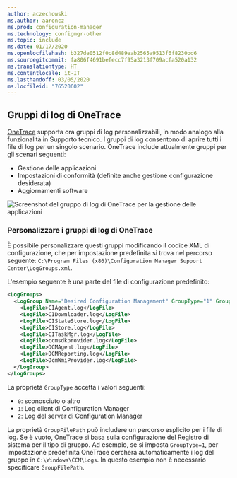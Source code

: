 ```yaml
---
author: aczechowski
ms.author: aaroncz
ms.prod: configuration-manager
ms.technology: configmgr-other
ms.topic: include
ms.date: 01/17/2020
ms.openlocfilehash: b327de0512f0c8d489eab2565a9513f6f8230bd6
ms.sourcegitcommit: fa806f4691befecc7f95a3213f709acfa520a132
ms.translationtype: HT
ms.contentlocale: it-IT
ms.lasthandoff: 03/05/2020
ms.locfileid: "76520602"
---
```

## <a name="bkmk_onetrace"></a> Gruppi di log di OneTrace

<!--5559993-->

[OneTrace](/configmgr/core/support/support-center-onetrace) supporta ora gruppi di log personalizzabili, in modo analogo alla funzionalità in Supporto tecnico. I gruppi di log consentono di aprire tutti i file di log per un singolo scenario. OneTrace include attualmente gruppi per gli scenari seguenti:

- Gestione delle applicazioni
- Impostazioni di conformità (definite anche gestione configurazione desiderata)
- Aggiornamenti software

![Screenshot del gruppo di log di OneTrace per la gestione delle applicazioni](../../media/5559993-onetrace-log-groups.png)

### <a name="customize-onetrace-log-groups"></a>Personalizzare i gruppi di log di OneTrace

È possibile personalizzare questi gruppi modificando il codice XML di configurazione, che per impostazione predefinita si trova nel percorso seguente: `C:\Program Files (x86)\Configuration Manager Support Center\LogGroups.xml`.

L'esempio seguente è una parte del file di configurazione predefinito:

``` XML
<LogGroups>
  <LogGroup Name="Desired Configuration Management" GroupType="1" GroupFilePath="">
    <LogFile>CIAgent.log</LogFile>
    <LogFile>CIDownloader.log</LogFile>
    <LogFile>CIStateStore.log</LogFile>
    <LogFile>CIStore.log</LogFile>
    <LogFile>CITaskMgr.log</LogFile>
    <LogFile>ccmsdkprovider.log</LogFile>
    <LogFile>DCMAgent.log</LogFile>
    <LogFile>DCMReporting.log</LogFile>
    <LogFile>DcmWmiProvider.log</LogFile>
  </LogGroup>
</LogGroups>
```

La proprietà `GroupType` accetta i valori seguenti:

- `0`: sconosciuto o altro
- `1`: Log client di Configuration Manager
- `2`: Log del server di Configuration Manager

La proprietà `GroupFilePath` può includere un percorso esplicito per i file di log. Se è vuoto, OneTrace si basa sulla configurazione del Registro di sistema per il tipo di gruppo. Ad esempio, se si imposta `GroupType=1`, per impostazione predefinita OneTrace cercherà automaticamente i log del gruppo in `C:\Windows\CCM\Logs`. In questo esempio non è necessario specificare `GroupFilePath`.
